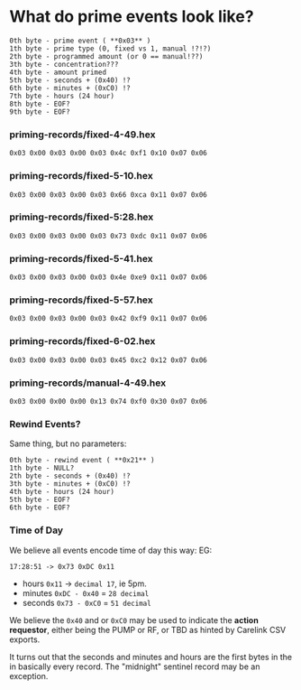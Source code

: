 
# What do prime events look like?

```
0th byte - prime event ( **0x03** )
1th byte - prime type (0, fixed vs 1, manual !?!?)
2th byte - programmed amount (or 0 == manual!??)
3th byte - concentration???
4th byte - amount primed
5th byte - seconds + (0x40) !?
6th byte - minutes + (0xC0) !?
7th byte - hours (24 hour)
8th byte - EOF?
9th byte - EOF?

```

### priming-records/fixed-4-49.hex
```0x03 0x00 0x03 0x00 0x03 0x4c 0xf1 0x10 0x07 0x06```

### priming-records/fixed-5-10.hex
```0x03 0x00 0x03 0x00 0x03 0x66 0xca 0x11 0x07 0x06```

### priming-records/fixed-5:28.hex
```0x03 0x00 0x03 0x00 0x03 0x73 0xdc 0x11 0x07 0x06```

### priming-records/fixed-5-41.hex
```0x03 0x00 0x03 0x00 0x03 0x4e 0xe9 0x11 0x07 0x06```

### priming-records/fixed-5-57.hex
```0x03 0x00 0x03 0x00 0x03 0x42 0xf9 0x11 0x07 0x06```

### priming-records/fixed-6-02.hex
```0x03 0x00 0x03 0x00 0x03 0x45 0xc2 0x12 0x07 0x06```

### priming-records/manual-4-49.hex
```0x03 0x00 0x00 0x00 0x13 0x74 0xf0 0x30 0x07 0x06```

### Rewind Events?

Same thing, but no parameters:

```
0th byte - rewind event ( **0x21** )
1th byte - NULL?
2th byte - seconds + (0x40) !?
3th byte - minutes + (0xC0) !?
4th byte - hours (24 hour)
5th byte - EOF?
6th byte - EOF?
```

### Time of Day

We believe all events encode time of day this way:
EG:
```
17:28:51 -> 0x73 0xDC 0x11
```

* hours `0x11` -> `decimal 17`, ie 5pm.
* minutes `0xDC - 0x40` = `28 decimal`
* seconds `0x73 - 0xC0` = `51 decimal`

We believe the `0x40` and or `0xC0` may be used to indicate the
**action requestor**, either being the PUMP or RF, or TBD as hinted by
Carelink CSV exports.

It turns out that the seconds and minutes and hours are the first
bytes in the in basically every record.  The "midnight" sentinel
record may be an exception.

